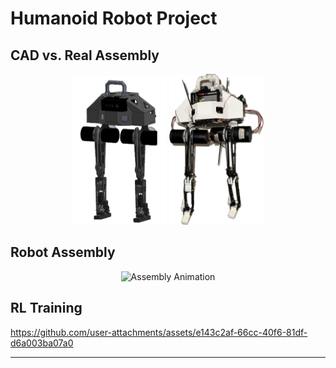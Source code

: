 # Humanoid Robot Project

## CAD vs. Real Assembly
<div align="center">
  <img src="asset/CAD.png" alt="CAD Model" width="30%"> <img src="asset/real_assembly.png" alt="CAD Model" width="30%"> 
</div>

## Robot Assembly
<div align="center">
  <img src="asset/Assembly.gif" alt="Assembly Animation" width="60%">
</div>

## RL Training

https://github.com/user-attachments/assets/e143c2af-66cc-40f6-81df-d6a003ba07a0

---
